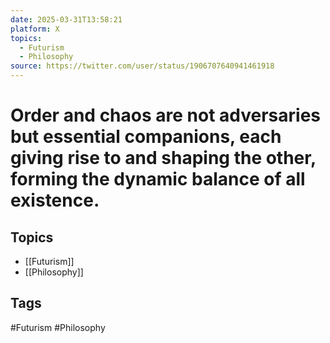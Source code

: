 ```yaml
---
date: 2025-03-31T13:58:21
platform: X
topics:
  - Futurism
  - Philosophy
source: https://twitter.com/user/status/1906707640941461918
---
```

# Order and chaos are not adversaries but essential companions, each giving rise to and shaping the other, forming the dynamic balance of all existence.

## Topics
- [[Futurism]]
- [[Philosophy]]

## Tags
#Futurism #Philosophy